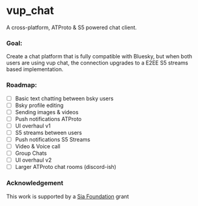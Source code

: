 # vup_chat

A cross-platform, ATProto & S5 powered chat client.

### Goal:

Create a chat platform that is fully compatible with Bluesky, but when both users are using vup chat, the connection
upgrades to a E2EE S5 streams based implementation.

### Roadmap:

- [ ] Basic text chatting between bsky users
- [ ] Bsky profile editing
- [ ] Sending images & videos
- [ ] Push notifications ATProto
- [ ] UI overhaul v1
- [ ] S5 streams between users
- [ ] Push notifications S5 Streams
- [ ] Video & Voice call
- [ ] Group Chats
- [ ] UI overhaul v2
- [ ] Larger ATProto chat rooms (discord-ish)

### Acknowledgement

This work is supported by a [Sia Foundation](https://sia.tech/) grant
